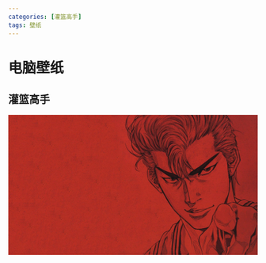 ```yaml
---
categories: [灌篮高手]
tags: 壁纸
---
```




# 电脑壁纸

## 灌篮高手

[![灌篮高手](https://github.com/HYBG-1126/Picture_Manager/blob/master/img/%E5%A3%81%E7%BA%B8/%E7%81%8C%E7%AF%AE%E9%AB%98%E6%89%8B/%E7%81%8C%E7%AF%AE%E9%AB%98%E6%89%8B22.jpg?raw=true "灌篮高手")](https://github.com/HYBG-1126/Picture_Manager/tree/master/img/%E5%A3%81%E7%BA%B8/%E7%81%8C%E7%AF%AE%E9%AB%98%E6%89%8B)
 

 
